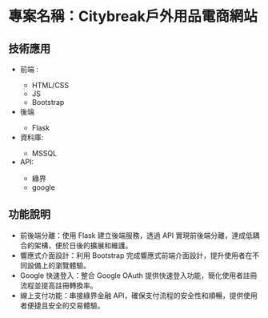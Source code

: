 <h1>專案名稱：Citybreak戶外用品電商網站</h1>
<h2>技術應用</h2>
<ul>
<li>前端 :</li>
  <ul>
    <li>HTML/CSS</li>
    <li>JS</li>
    <li>Bootstrap</li>
  </ul> 
 <li>後端</li>
  <ul>
    <li>Flask</li>
  </ul>
<li>資料庫:</li>
  <ul>
     <li>MSSQL</li>
  </ul>
 <li>API:</li>
 <ul>
   <li>綠界</li>
   <li>google</li>
 </ul>
</ul>
<h2>功能說明</h2>
<ul>
  <li>前後端分離：使用 Flask 建立後端服務，透過 API 實現前後端分離，達成低耦合的架構，便於日後的擴展和維護。</li>
  <li>響應式介面設計：利用 Bootstrap 完成響應式前端介面設計，提升使用者在不同設備上的瀏覽體驗。</li>
  <li>Google 快速登入：整合 Google OAuth 提供快速登入功能，簡化使用者註冊流程並提高註冊轉換率。</li>
  <li>線上支付功能：串接綠界金融 API，確保支付流程的安全性和順暢，提供使用者便捷且安全的交易體驗。</li>
</ul>







